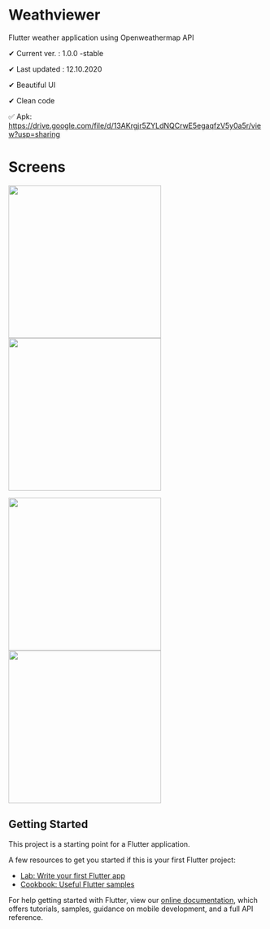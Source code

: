 # Weathviewer

Flutter weather application using Openweathermap API


✔ Current ver. : 1.0.0 -stable

✔ Last updated : 12.10.2020

✔ Beautiful UI

✔ Clean code

✅ Apk: https://drive.google.com/file/d/13AKrgjr5ZYLdNQCrwE5egaqfzV5y0a5r/view?usp=sharing

# Screens
<img src="https://github.com/hemidvs/Flutter-Weather-Api/blob/master/assets/screens/1.jpg?raw=true" width="300"> <img src="https://github.com/hemidvs/Flutter-Weather-Api/blob/master/assets/screens/2.jpg?raw=true" width="300">

<img src="https://github.com/hemidvs/Flutter-Weather-Api/blob/master/assets/screens/3.jpg?raw=true" width="300"> <img src="https://github.com/hemidvs/Flutter-Weather-Api/blob/master/assets/screens/4.jpg?raw=true" width="300"> 



## Getting Started

This project is a starting point for a Flutter application.

A few resources to get you started if this is your first Flutter project:

- [Lab: Write your first Flutter app](https://flutter.dev/docs/get-started/codelab)
- [Cookbook: Useful Flutter samples](https://flutter.dev/docs/cookbook)

For help getting started with Flutter, view our
[online documentation](https://flutter.dev/docs), which offers tutorials,
samples, guidance on mobile development, and a full API reference.
